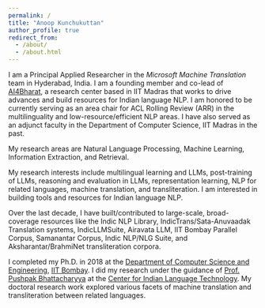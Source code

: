 ```yaml
---
permalink: /
title: "Anoop Kunchukuttan"
author_profile: true
redirect_from: 
  - /about/
  - /about.html
---
```

I am a Principal Applied Researcher in the *Microsoft Machine Translation* team in Hyderabad, India. I am a founding member and co-lead of [AI4Bharat](https://ai4bharat.iitm.ac.in), a research center based in IIT Madras that works to drive advances and build resources for Indian language NLP. I am honored to be currently serving as an area chair for ACL Rolling Review (ARR) in the multilinguality and low-resource/efficient NLP areas. I have also served as an adjunct faculty in the Department of Computer Science, IIT Madras in the past.

My research areas are Natural Language Processing, Machine Learning, Information Extraction, and Retrieval.  

My research interests include multilingual learning and LLMs, post-training of LLMs, reasoning and evaluation in LLMs, representation learning, NLP for related languages, machine translation, and transliteration. I am interested in building tools and resources for Indian language NLP.  

Over the last decade, I have built/contributed to large-scale, broad-coverage resources like the Indic NLP Library, IndicTrans/Sata-Anuvaadak Translation systems, IndicLLMSuite, Airavata LLM, IIT Bombay Parallel Corpus, Samanantar Corpus, Indic NLP/NLG Suite, and Aksharantar/BrahmiNet transliteration corpora.

I completed my Ph.D. in 2018 at the [Department of Computer Science and Engineering](http://www.cse.iitb.ac.in), [IIT Bombay](http://www.iitb.ac.in). I did my research under the guidance of [Prof. Pushpak Bhattacharyya](http://www.cse.iitb.ac.in/~pb) at the [Center for Indian Language Technology](http://www.cfilt.iitb.ac.in). My doctoral research work explored various facets of machine translation and transliteration between related languages.
